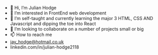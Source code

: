 - 👋 Hi, I’m Julian Hodge
- 👀 I’m interested in FrontEnd web development
- 🌱 I’m self-taught and currently learning the major 3 HTML, CSS AND Javascript and dipping the toe into React
- 💞️ I’m looking to collaborate on a number of projects small or big
- 📫 How to reach me 
- jay_hodge@hotmail.co.uk
- linkedin.com/in/julian-hodge2118

<!---
jewlz2118/jewlz2118 is a ✨ special ✨ repository because its `README.md` (this file) appears on your GitHub profile.
You can click the Preview link to take a look at your changes.
--->
